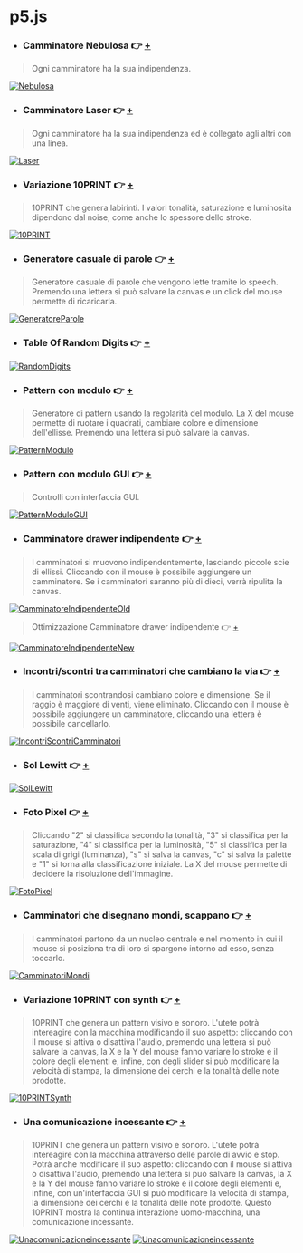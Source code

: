 # p5.js

- ### Camminatore Nebulosa :point_right: [+](https://editor.p5js.org/Lucilla/full/uXKREHXCr)
> Ogni camminatore ha la sua indipendenza.

[![Nebulosa](https://user-images.githubusercontent.com/76476647/112503831-89fd9500-8d8b-11eb-9f34-44593c963476.png "Nebulosa")](https://editor.p5js.org/Lucilla/full/uXKREHXCr)

- ### Camminatore Laser :point_right: [+](https://editor.p5js.org/Lucilla/full/HXl3ijnZo)
> Ogni camminatore ha la sua indipendenza ed è collegato agli altri con una linea.

[![Laser](https://user-images.githubusercontent.com/76476647/112503808-84a04a80-8d8b-11eb-9f64-a4432f07ef3c.jpg "Laser")](https://editor.p5js.org/Lucilla/full/HXl3ijnZo)

- ### Variazione 10PRINT :point_right: [+](https://editor.p5js.org/Lucilla/full/mbTFJkmko)
> 10PRINT che genera labirinti. I valori tonalità, saturazione e luminosità dipendono dal noise, come anche lo spessore dello stroke.

[![10PRINT](https://user-images.githubusercontent.com/76476647/112503773-7eaa6980-8d8b-11eb-9d09-dbb64431b527.png "10PRINT")](https://editor.p5js.org/Lucilla/full/mbTFJkmko)

- ### Generatore casuale di parole :point_right: [+](https://editor.p5js.org/Lucilla/full/UyXqNXNLw)
> Generatore casuale di parole che vengono lette tramite lo speech. Premendo una lettera si può salvare la canvas e un click del mouse permette di ricaricarla.

[![GeneratoreParole](https://user-images.githubusercontent.com/76476647/112503727-74886b00-8d8b-11eb-9a1e-791ff23c865a.png "GeneratoreParole")](https://editor.p5js.org/Lucilla/full/UyXqNXNLw)

- ### Table Of Random Digits :point_right: [+](https://editor.p5js.org/Lucilla/full/876zEWnEo)
[![RandomDigits](https://user-images.githubusercontent.com/76476647/112503643-64708b80-8d8b-11eb-8a0a-68d57ee78493.png "RandomDigits")](https://editor.p5js.org/Lucilla/full/876zEWnEo)

- ### Pattern con modulo :point_right: [+](https://editor.p5js.org/Lucilla/full/xZunQBMcj)
> Generatore di pattern usando la regolarità del modulo. La X del mouse permette di ruotare i quadrati, cambiare colore e dimensione dell'ellisse. Premendo una lettera si può salvare la canvas.

[![PatternModulo](https://user-images.githubusercontent.com/76476647/112503441-3723dd80-8d8b-11eb-8a8e-8fa457fd8d88.png "PatternModulo")](https://editor.p5js.org/Lucilla/full/xZunQBMcj)

- ### Pattern con modulo GUI :point_right: [+](https://editor.p5js.org/Lucilla/full/oxfcPGMaN)
> Controlli con interfaccia GUI.

[![PatternModuloGUI](https://user-images.githubusercontent.com/76476647/116939158-24df6e00-ac6c-11eb-95e0-189b4083ba41.png "PatternModuloGUI")](https://editor.p5js.org/Lucilla/full/oxfcPGMaN)

- ### Camminatore drawer indipendente :point_right: [+](https://editor.p5js.org/Lucilla/full/rLL64Eppv)
> I camminatori si muovono indipendentemente, lasciando piccole scie di ellissi. Cliccando con il mouse è possibile aggiungere un camminatore. Se i camminatori saranno più di dieci, verrà ripulita la canvas.

[![CamminatoreIndipendenteOld](https://user-images.githubusercontent.com/76476647/121541765-ddd15f00-ca07-11eb-85d9-63c6770e2663.png "CamminatoreIndipendenteOld")](https://editor.p5js.org/Lucilla/full/rLL64Eppv)

> Ottimizzazione Camminatore drawer indipendente :point_right: [+](https://editor.p5js.org/Lucilla/full/04HMY0rpz)

[![CamminatoreIndipendenteNew](https://user-images.githubusercontent.com/76476647/121542088-1ffaa080-ca08-11eb-8a96-25654f3b347a.jpg "CamminatoreIndipendenteNew")](https://editor.p5js.org/Lucilla/full/04HMY0rpz)

- ### Incontri/scontri tra camminatori che cambiano la via :point_right: [+](https://editor.p5js.org/Lucilla/full/6DHJORxwr)
> I camminatori scontrandosi cambiano colore e dimensione. Se il raggio è maggiore di venti, viene eliminato. Cliccando con il mouse è possibile aggiungere un camminatore, cliccando una lettera è possibile cancellarlo.

[![IncontriScontriCamminatori](https://user-images.githubusercontent.com/76476647/113510164-be2a4000-9559-11eb-9a4e-eeb1eb5735ee.png "IncontriScontriCamminatori")](https://editor.p5js.org/Lucilla/full/6DHJORxwr)

- ### Sol Lewitt :point_right: [+](https://editor.p5js.org/Lucilla/full/_pgwB3LS8)
[![SolLewitt](https://user-images.githubusercontent.com/76476647/113612317-f7dd7280-964f-11eb-9e4f-b49591d53469.png "SolLewitt")](https://editor.p5js.org/Lucilla/full/_pgwB3LS8)

- ### Foto Pixel :point_right: [+](https://editor.p5js.org/Lucilla/full/ZtOJiqVRj)
> Cliccando "2" si classifica secondo la tonalità, "3" si classifica per la saturazione, "4" si classifica per la luminosità, "5" si classifica per la scala di grigi (luminanza), "s" si salva la canvas, "c" si salva la palette e "1" si torna alla classificazione iniziale. La X del mouse permette di decidere la risoluzione dell'immagine.

[![FotoPixel](https://user-images.githubusercontent.com/76476647/113616725-c4054b80-9655-11eb-9ca5-28e122867b00.jpg "FotoPixel")](https://editor.p5js.org/Lucilla/full/ZtOJiqVRj)

- ### Camminatori che disegnano mondi, scappano :point_right: [+](https://editor.p5js.org/Lucilla/full/gqLZYp3y5)
> I camminatori partono da un nucleo centrale e nel momento in cui il mouse si posiziona tra di loro si spargono intorno ad esso, senza toccarlo.

[![CamminatoriMondi](https://user-images.githubusercontent.com/76476647/114245668-36956480-9991-11eb-8c9e-8e89750cdc4c.png "CamminatoriMondi")](https://editor.p5js.org/Lucilla/full/gqLZYp3y5)

- ### Variazione 10PRINT con synth :point_right: [+](https://editor.p5js.org/Lucilla/full/QVE9gxFyz)
> 10PRINT che genera un pattern visivo e sonoro. L'utete potrà intereagire con la macchina modificando il suo aspetto: cliccando con il mouse si attiva o disattiva l'audio, premendo una lettera si può salvare la canvas, la X e la Y del mouse fanno variare lo stroke e il colore degli elementi e, infine, con degli slider si può modificare la velocità di stampa, la dimensione dei cerchi e la tonalità delle note prodotte.

[![10PRINTSynth](https://user-images.githubusercontent.com/76476647/114365379-b894b180-9b7a-11eb-8a06-230e40c73e74.png "10PRINTSynth")](https://editor.p5js.org/Lucilla/full/QVE9gxFyz)

- ### Una comunicazione incessante :point_right: [+](https://editor.p5js.org/Lucilla/full/-YHXxTK7l)
> 10PRINT che genera un pattern visivo e sonoro. L'utete potrà intereagire con la macchina attraverso delle parole di avvio e stop. Potrà anche modificare il suo aspetto: cliccando con il mouse si attiva o disattiva l'audio, premendo una lettera si può salvare la canvas, la X e la Y del mouse fanno variare lo stroke e il colore degli elementi e, infine, con un'interfaccia GUI si può modificare la velocità di stampa, la dimensione dei cerchi e la tonalità delle note prodotte. Questo 10PRINT mostra la continua interazione uomo-macchina, una comunicazione incessante.

[![Unacomunicazioneincessante](https://user-images.githubusercontent.com/76476647/122673627-8e421e80-d1d1-11eb-9ccc-515ea7349587.jpg
 "Unacomunicazioneincessante")](https://editor.p5js.org/Lucilla/full/-YHXxTK7l)
[![Unacomunicazioneincessante](https://user-images.githubusercontent.com/76476647/122671779-8b8efb80-d1c8-11eb-9932-837a91ee46d0.png "Unacomunicazioneincessante")](https://editor.p5js.org/Lucilla/full/-YHXxTK7l)
